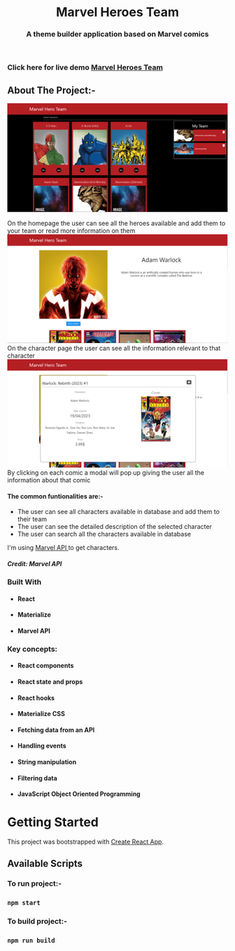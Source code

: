 <!-- PROJECT LOGO -->
<p align="center">

  <h1 align="center">Marvel Heroes Team</h1>

  <h3 align="center">
   A theme builder application based on Marvel comics
  </h3>
 <br />
 
 ### Click here for live demo   <a href="https://marvelteambuilder.netlify.app">Marvel Heroes Team</a>

</p>

<!-- ABOUT THE PROJECT -->

## About The Project:-

![Preview](./homepage.png)

On the homepage the user can see all the heroes available and add them to your team or read more information on them
![Preview](./singlePage.png)
On the character page the user can see all the information relevant to that character
![Preview](./comic.png)
By clicking on each comic a modal will pop up giving the user all the information about that comic

#### The common funtionalities are:-

- The user can see all characters available in database and add them to their team
- The user can see the detailed description of the selected character
- The user can search all the characters available in database

I'm using [Marvel API ](https://developer.marvel.com) to get characters.

##### Credit: Marvel API

### Built With

- #### React
- #### Materialize
- #### Marvel API

### Key concepts:

- #### React components
- #### React state and props
- #### React hooks
- #### Materialize CSS
- #### Fetching data from an API
- #### Handling events
- #### String manipulation
- #### Filtering data
- #### JavaScript Object Oriented Programming

<!-- GETTING STARTED -->

# Getting Started

This project was bootstrapped with [Create React App](https://github.com/facebook/create-react-app).

## Available Scripts

### To run project:-

### `npm start`

### To build project:-

### `npm run build`
